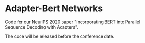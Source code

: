 # Adapter-Bert Networks
Code for our NeurIPS 2020 [paper](https://arxiv.org/abs/2010.06138) "Incorporating BERT into Parallel Sequence Decoding with Adapters". 

The code will be released before the conference date.
